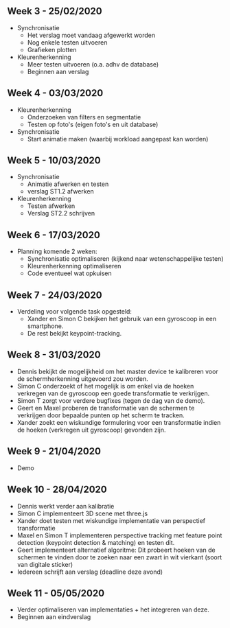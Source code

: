 ## Week 3 - 25/02/2020
 - Synchronisatie
   - Het verslag moet vandaag afgewerkt worden
   - Nog enkele testen uitvoeren
   - Grafieken plotten
 - Kleurenherkenning
   - Meer testen uitvoeren (o.a. adhv de database)
   - Beginnen aan verslag
   
## Week 4 - 03/03/2020
- Kleurenherkenning
    - Onderzoeken van filters en segmentatie
    - Testen op foto's (eigen foto's en uit database)
- Synchronisatie
    - Start animatie maken (waarbij workload aangepast kan worden)
    
## Week 5 - 10/03/2020
- Synchronisatie
    - Animatie afwerken en testen
    - verslag ST1.2 afwerken
- Kleurenherkenning
    - Testen afwerken
    - Verslag ST2.2 schrijven

## Week 6 - 17/03/2020
- Planning komende 2 weken:
    - Synchronisatie optimaliseren (kijkend naar wetenschappelijke testen)
    - Kleurenherkenning optimaliseren
    - Code eventueel wat opkuisen
    
## Week 7 - 24/03/2020
- Verdeling voor volgende task opgesteld:
    - Xander en Simon C bekijken het gebruik van een gyroscoop in een smartphone.
    - De rest bekijkt keypoint-tracking.

## Week 8 - 31/03/2020
- Dennis bekijkt de mogelijkheid om het master device te kalibreren
 voor de schermherkenning uitgevoerd zou worden.
- Simon C onderzoekt of het mogelijk is om enkel via de hoeken 
verkregen van de gyroscoop een goede transformatie te verkrijgen.
- Simon T zorgt voor verdere bugfixes (tegen de dag van de demo).
- Geert en Maxel proberen de transformatie van de schermen te verkrijgen 
door bepaalde punten op het scherm te tracken.
- Xander zoekt een wiskundige formulering voor een transformatie indien 
de hoeken (verkregen uit gyroscoop) gevonden zijn.

## Week 9 - 21/04/2020
- Demo

## Week 10 - 28/04/2020
- Dennis werkt verder aan kalibratie
- Simon C implementeert 3D scene met three.js
- Xander doet testen met wiskundige implementatie van perspectief transformatie
- Maxel en Simon T implementeren perspective tracking met feature point detection 
(keypoint detection & matching) en testen dit.
- Geert implementeert alternatief algoritme: Dit probeert hoeken van de schermen
 te vinden door te zoeken naar een zwart in wit vierkant (soort van digitale sticker)
- Iedereen schrijft aan verslag (deadline deze avond)

## Week 11 - 05/05/2020
- Verder optimaliseren van implementaties + het integreren van deze.
- Beginnen aan eindverslag
